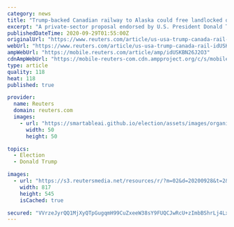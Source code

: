 ```yaml
---
category: news
title: "Trump-backed Canadian railway to Alaska could free landlocked oil, faces high hurdles"
excerpt: "A private-sector proposal endorsed by U.S. President Donald Trump to build a railway from Canada's oil sands to ports in Alaska would free landlocked crude but faces numerous steep challenges."
publishedDateTime: 2020-09-29T01:55:00Z
originalUrl: "https://www.reuters.com/article/us-usa-trump-canada-rail-idUSKBN26J2O3"
webUrl: "https://www.reuters.com/article/us-usa-trump-canada-rail-idUSKBN26J2O3"
ampWebUrl: "https://mobile.reuters.com/article/amp/idUSKBN26J2O3"
cdnAmpWebUrl: "https://mobile-reuters-com.cdn.ampproject.org/c/s/mobile.reuters.com/article/amp/idUSKBN26J2O3"
type: article
quality: 118
heat: 118
published: true

provider:
  name: Reuters
  domain: reuters.com
  images:
    - url: "https://smartableai.github.io/election/assets/images/organizations/reuters.com-50x50.jpg"
      width: 50
      height: 50

topics:
  - Election
  - Donald Trump

images:
  - url: "https://s3.reutersmedia.net/resources/r/?m=02&d=20200928&t=2&i=1535238512&w=&fh=545px&fw=&ll=&pl=&sq=&r=LYNXMPEG8R1QJ"
    width: 817
    height: 545
    isCached: true

secured: "VVrzeJyrQQ1MjXyQTpGugqmH99CuZxeeW38sY9FUQCJwRcU+zImbBShrLj4LxThf0LWlGXtxM0hkzax4Wjtqxdd29KnnQqA+kyI2aVfWFpb+LzyGZdEWsE3b2/oMiY0+hHyXU+6y89PN33xi02GD6uF2+QXsUsjazI4wJ84K4ZI/YMCx5MXzmCmqJd3PB1TjRq/zcn79abJfSA5DbyNokXvY5vUgTAHok6owRrgWinZL1IH+C36UKQh//+7uy5FOtjuxGKi1GaAj0Ohjl8ZVxQVbBEf2VPtbUvHZaC7OneYJ6YnZjcIOZRrjJpRqRkknhJBE1eBpixBtUn8DWmiuM/uohhzpspz1sImUOUS/e4w=;u63eGi7A39rWAlBnTUBlzA=="
---
```


